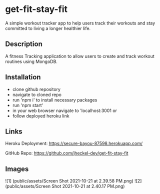# get-fit-stay-fit
A simple workout tracker app to help users track their workouts and stay committed to living a longer healthier life.

## Description
A fitness Tracking application to allow users to create and track workout routines using MongoDB.

## Installation
- clone github repository
- navigate to cloned repo
- run 'npm i' to install necessary packages
- run 'npm start'
- in your web browser navigate to 'localhost:3001
or
- follow deployed heroku link


## Links
Heroku Deployment: https://secure-bayou-87598.herokuapp.com/

GitHub Repo: https://github.com/jheckel-dev/get-fit-stay-fit

## Images 

![1] (public/assets/Screen Shot 2021-10-21 at 2.39.58 PM.png)
![2] (public/assets/Screen Shot 2021-10-21 at 2.40.17 PM.png)